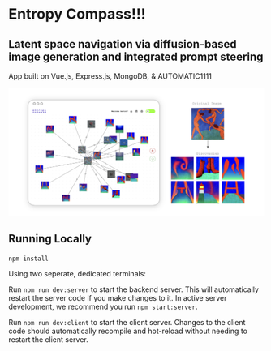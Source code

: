 # Entropy Compass!!!

## Latent space navigation via diffusion-based image generation and integrated prompt steering

App built on Vue.js, Express.js, MongoDB, & AUTOMATIC1111

![Test Image 1](pic.png)

## Running Locally

`npm install`

Using two seperate, dedicated terminals:

Run `npm run dev:server` to start the backend server.
This will automatically restart the server code if you make changes to it.
In active server development, we recommend you run `npm start:server`.

Run `npm run dev:client` to start the client server.
Changes to the client code should automatically recompile and hot-reload without needing to restart the client server.
